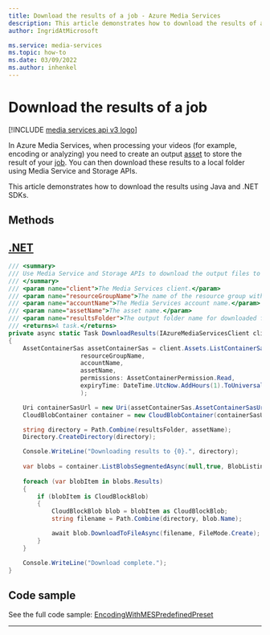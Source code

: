 ```yaml
---
title: Download the results of a job - Azure Media Services 
description: This article demonstrates how to download the results of a job.
author: IngridAtMicrosoft

ms.service: media-services 
ms.topic: how-to
ms.date: 03/09/2022
ms.author: inhenkel
---
```


# Download the results of a job

[!INCLUDE [media services api v3 logo](./includes/v3-hr.md)]

In Azure Media Services, when processing your videos (for example, encoding or analyzing) you need to create an output [asset](assets-concept.md) to store the result of your [job](transform-jobs-concept.md). You can then download these results to a local folder using Media Service and Storage APIs. 

This article demonstrates how to download the results using Java and .NET SDKs.

## Methods

## [.NET](#tab/net/)

```csharp
/// <summary>
/// Use Media Service and Storage APIs to download the output files to a local folder
/// </summary>
/// <param name="client">The Media Services client.</param>
/// <param name="resourceGroupName">The name of the resource group within the Azure subscription.</param>
/// <param name="accountName">The Media Services account name.</param>
/// <param name="assetName">The asset name.</param>
/// <param name="resultsFolder">The output folder name for downloaded files.</param>
/// <returns>A task.</returns>
private async static Task DownloadResults(IAzureMediaServicesClient client, string resourceGroupName, string accountName, string assetName, string resultsFolder)
{
    AssetContainerSas assetContainerSas = client.Assets.ListContainerSas(
                    resourceGroupName, 
                    accountName, 
                    assetName,
                    permissions: AssetContainerPermission.Read, 
                    expiryTime: DateTime.UtcNow.AddHours(1).ToUniversalTime()
                    );

    Uri containerSasUrl = new Uri(assetContainerSas.AssetContainerSasUrls.FirstOrDefault());
    CloudBlobContainer container = new CloudBlobContainer(containerSasUrl);

    string directory = Path.Combine(resultsFolder, assetName);
    Directory.CreateDirectory(directory);

    Console.WriteLine("Downloading results to {0}.", directory);
    
    var blobs = container.ListBlobsSegmentedAsync(null,true, BlobListingDetails.None,200,null,null,null).Result;
    
    foreach (var blobItem in blobs.Results)
    {
        if (blobItem is CloudBlockBlob)
        {
            CloudBlockBlob blob = blobItem as CloudBlockBlob;
            string filename = Path.Combine(directory, blob.Name);

            await blob.DownloadToFileAsync(filename, FileMode.Create);
        }
    }

    Console.WriteLine("Download complete.");
}
```

## Code sample

See the full code sample: [EncodingWithMESPredefinedPreset](https://github.com/Azure-Samples/media-services-v3-dotnet/blob/main/VideoEncoding/Encoding_PredefinedPreset/Program.cs)

---
